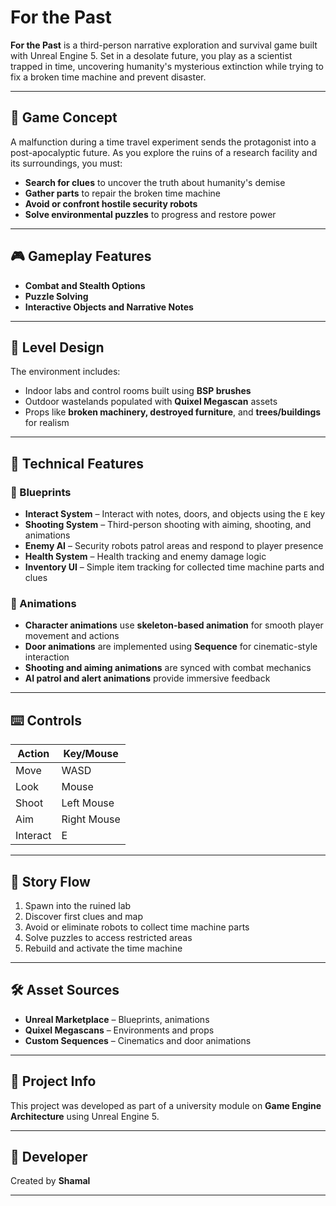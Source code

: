 # For the Past

**For the Past** is a third-person narrative exploration and survival game built with Unreal Engine 5. Set in a desolate future, you play as a scientist trapped in time, uncovering humanity's mysterious extinction while trying to fix a broken time machine and prevent disaster.

---

## 🧠 Game Concept

A malfunction during a time travel experiment sends the protagonist into a post-apocalyptic future. As you explore the ruins of a research facility and its surroundings, you must:

- **Search for clues** to uncover the truth about humanity's demise
- **Gather parts** to repair the broken time machine
- **Avoid or confront hostile security robots**
- **Solve environmental puzzles** to progress and restore power

---

## 🎮 Gameplay Features

- **Combat and Stealth Options**
- **Puzzle Solving**
- **Interactive Objects and Narrative Notes**

---

## 🎨 Level Design

The environment includes:

- Indoor labs and control rooms built using **BSP brushes**
- Outdoor wastelands populated with **Quixel Megascan** assets
- Props like **broken machinery, destroyed furniture**, and **trees/buildings** for realism

---

## 🔧 Technical Features

### 🔹 Blueprints

- **Interact System** – Interact with notes, doors, and objects using the `E` key
- **Shooting System** – Third-person shooting with aiming, shooting, and animations
- **Enemy AI** – Security robots patrol areas and respond to player presence
- **Health System** – Health tracking and enemy damage logic
- **Inventory UI** – Simple item tracking for collected time machine parts and clues

### 🔹 Animations

- **Character animations** use **skeleton-based animation** for smooth player movement and actions
- **Door animations** are implemented using **Sequence** for cinematic-style interaction
- **Shooting and aiming animations** are synced with combat mechanics
- **AI patrol and alert animations** provide immersive feedback

---

## ⌨️ Controls

| Action   | Key/Mouse   |
| -------- | ----------- |
| Move     | WASD        |
| Look     | Mouse       |
| Shoot    | Left Mouse  |
| Aim      | Right Mouse |
| Interact | E           |

---

## 🧩 Story Flow

1. Spawn into the ruined lab
2. Discover first clues and map
3. Avoid or eliminate robots to collect time machine parts
4. Solve puzzles to access restricted areas
5. Rebuild and activate the time machine

---

## 🛠 Asset Sources

- **Unreal Marketplace** – Blueprints, animations
- **Quixel Megascans** – Environments and props
- **Custom Sequences** – Cinematics and door animations

---

## 📂 Project Info

This project was developed as part of a university module on **Game Engine Architecture** using Unreal Engine 5.

---

## 👤 Developer

Created by **Shamal**

---
